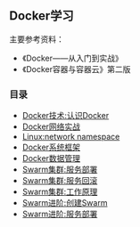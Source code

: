 ## Docker学习

主要参考资料：

+ 《Docker——从入门到实战》  
+ 《Docker容器与容器云》第二版  

### 目录

+ [Docker技术:认识Docker](D1.md)
+ [Docker网络实战](D02.md)
+ [Linux:network namespace](D03.md)
+ [Docker系统框架](D04.md)
+ [Docker数据管理](D05.md)
+ [Swarm集群:服务部署](D06.md)
+ [Swarm集群:服务回滚](D07.md)
+ [Swarm集群:工作原理](D08.md)
+ [Swarm进阶:创建Swarm](D09.md)
+ [Swarm进阶:服务部署](D10.md)
